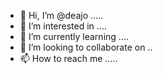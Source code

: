 - 👋 Hi, I’m @deajo .....
- 👀 I’m interested in ....
- 🌱 I’m currently learning ....
- 💞️ I’m looking to collaborate on ..
- 📫 How to reach me .....

<!---
deajo/deajo is a ✨ special ✨ repository because its `README.md` (this file) appears on your GitHub profile.
You can click the Preview link to take a look at your changes.
--->
